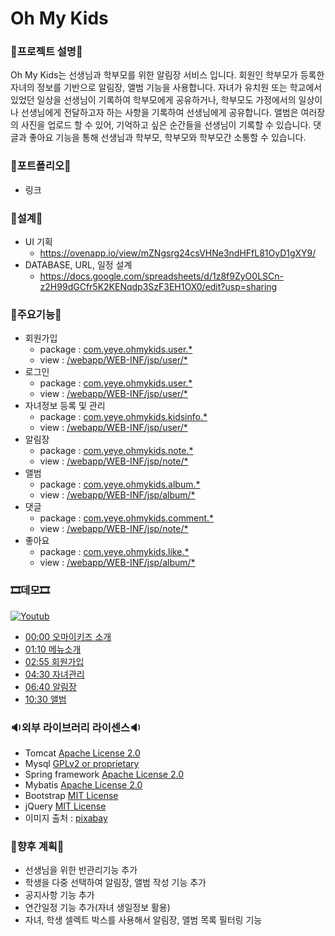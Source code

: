 # Oh My Kids

### 🎫프로젝트 설명🎫
 Oh My Kids는 선생님과 학부모를 위한 알림장 서비스 입니다.
 회원인 학부모가 등록한 자녀의 정보를 기반으로 알림장, 앨범 기능을 사용합니다. 
 자녀가 유치원 또는 학교에서 있었던 일상을 선생님이 기록하여 학부모에게 공유하거나, 학부모도 가정에서의 일상이나 선생님에게 전달하고자 하는 사항을 기록하여 선생님에게 공유합니다. 
 앨범은 여러장의 사진을 업로드 할 수 있어, 기억하고 싶은 순간들을 선생님이 기록할 수 있습니다. 댓글과 좋아요 기능을 통해 선생님과 학부모, 학부모와 학부모간 소통할 수 있습니다.


### 🎨포트폴리오🎨
 - 링크
 
### 📃설계📃
 - UI 기획
   - https://ovenapp.io/view/mZNgsrg24csVHNe3ndHFfL81OyD1gXY9/
 - DATABASE, URL, 일정 설계
   - https://docs.google.com/spreadsheets/d/1z8f9ZyO0LSCn-z2H99dGCfr5K2KENqdp3SzF3EH1OX0/edit?usp=sharing 
 
### 🛒주요기능🛒
 - 회원가입
   - package : [com.yeye.ohmykids.user.*](https://https://github.com/Hyejung85/Ohmykids_0910/tree/develope/src/main/java/com/yeye/ohmykids/user/)
   - view : [/webapp/WEB-INF/jsp/user/*](https://github.com/Hyejung85/Ohmykids_0910/tree/develope/src/main/webapp/WEB-INF/jsp/user/)
 - 로그인
   - package : [com.yeye.ohmykids.user.*](https://https://github.com/Hyejung85/Ohmykids_0910/tree/develope/src/main/java/com/yeye/ohmykids/user/)
   - view :  [/webapp/WEB-INF/jsp/user/*](https://github.com/Hyejung85/Ohmykids_0910/tree/develope/src/main/webapp/WEB-INF/jsp/user/)
 - 자녀정보 등록 및 관리
   - package : [com.yeye.ohmykids.kidsinfo.*](https://github.com/Hyejung85/Ohmykids_0910/tree/develope/src/main/java/com/yeye/ohmykids/kidsinfo/)
   - view :  [/webapp/WEB-INF/jsp/user/*](https://github.com/Hyejung85/Ohmykids_0910/tree/develope/src/main/webapp/WEB-INF/jsp/user/)
 - 알림장
   - package : [com.yeye.ohmykids.note.*](https://github.com/Hyejung85/Ohmykids_0910/tree/develope/src/main/java/com/yeye/ohmykids/note/)
   - view :  [/webapp/WEB-INF/jsp/note/*](https://github.com/Hyejung85/Ohmykids_0910/tree/develope/src/main/webapp/WEB-INF/jsp/note/)
 - 앨범
   - package : [com.yeye.ohmykids.album.*](https://github.com/Hyejung85/Ohmykids_0910/tree/develope/src/main/java/com/yeye/ohmykids/album/)
   - view :  [/webapp/WEB-INF/jsp/album/*](https://github.com/Hyejung85/Ohmykids_0910/tree/develope/src/main/webapp/WEB-INF/jsp/album/)
 - 댓글
   - package : [com.yeye.ohmykids.comment.*](https://github.com/Hyejung85/Ohmykids_0910/tree/develope/src/main/java/com/yeye/ohmykids/comment/)
   - view : [/webapp/WEB-INF/jsp/note/*](https://github.com/Hyejung85/Ohmykids_0910/tree/develope/src/main/webapp/WEB-INF/jsp/note/)
 - 좋아요
   - package : [com.yeye.ohmykids.like.*](https://github.com/Hyejung85/Ohmykids_0910/tree/develope/src/main/java/com/yeye/ohmykids/like/)
   - view : [/webapp/WEB-INF/jsp/album/*](https://github.com/Hyejung85/Ohmykids_0910/tree/develope/src/main/webapp/WEB-INF/jsp/album/)

### 🎞데모🎞
[![Youtub](https://img.youtube.com/vi/7vUZikr1uHI/0.jpg)](https://youtu.be/7vUZikr1uHI/)
   - [00:00 오마이키즈 소개](https://youtu.be/7vUZikr1uHI?t=2/)
   - [01:10 메뉴소개](https://youtu.be/7vUZikr1uHI?t=74/)
   - [02:55 회원가입](https://youtu.be/7vUZikr1uHI?t=176/)
   - [04:30 자녀관리](https://youtu.be/7vUZikr1uHI?t=270/)
   - [06:40 알림장](https://youtu.be/7vUZikr1uHI?t=400/)
   - [10:30 앨범](https://youtu.be/7vUZikr1uHI?t=630/)

### 🔉외부 라이브러리 라이센스🔉
 - Tomcat [Apache License 2.0](https://www.apache.org/licenses/LICENSE-2.0) 
 - Mysql [GPLv2 or proprietary](https://www.gnu.org/licenses/gpl-3.0.html)
 - Spring framework [Apache License 2.0](https://www.apache.org/licenses/LICENSE-2.0)  
 - Mybatis [Apache License 2.0](https://www.apache.org/licenses/LICENSE-2.0)
 - Bootstrap [MIT License](https://opensource.org/licenses/MIT)
 - jQuery [MIT License](https://opensource.org/licenses/MIT)
 - 이미지 출처 : [pixabay](https://pixabay.com/ko/)
 
 ### 🎁향후 계획🎁
  - 선생님을 위한 반관리기능 추가
  - 학생을 다중 선택하여 알림장, 앨범 작성 기능 추가
  - 공지사항 기능 추가
  - 연간일정 기능 추가(자녀 생일정보 활용)
  - 자녀, 학생 셀렉트 박스를 사용해서 알림장, 앨범 목록 필터링 기능
